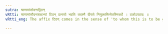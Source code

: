 ```yaml
---
sutra: श्राणामांसोदनाट्टिठन्
vRtti: श्राणामांसौदनशब्दभ्यां टिठन् प्रत्ययो भवति तदस्मै दीयते नियुक्तमित्येतस्मिन्नर्थे । ठकोऽपवादः ॥
vRtti_eng: The affix टिठन् comes in the sense of 'to whom this is to be given rightfully', after the words श्राणा and मांसौदन ॥

---
```

